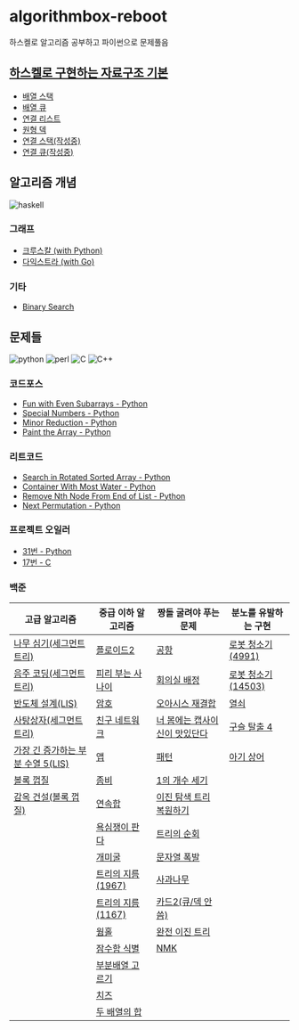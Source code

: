 # algorithmbox-reboot
하스켈로 알고리즘 공부하고 파이썬으로 문제풀음

## [하스켈로 구현하는 자료구조 기본](basic/data_structure)
* [배열 스택](basic/data_structure/list_stack.hs)
* [배열 큐](basic/data_structure/list_queue.hs)
* [연결 리스트](basic/data_structure/linked_list.hs)
* [원형 덱](basic/data_structure/circular_deque.hs)
* [연결 스택(작성중)](basic/data_structure/linked_stack.hs)
* [연결 큐(작성중)](basic/data_structure/linked_queue.hs)

## 알고리즘 개념
![haskell](https://img.shields.io/badge/Haskell-5D4F85?style=flat-square&logo=haskell&logoColor=white)
### 그래프
* [크루스칼 (with Python)](basic/graphs/kruskal)
* [다익스트라 (with Go)](basic/graphs/dijkstra)
### 기타
* [Binary Search](basic/binary_search)

## 문제들
![python](https://img.shields.io/badge/Python-FFD43B?style=flat-square&logo=python&logoColor=black)
![perl](https://img.shields.io/badge/Perl-39457E?style=flat-square&logo=perl&logoColor=white)
![C](https://img.shields.io/badge/C-00599C?style=flat-square&logo=c&logoColor=white)
![C++](https://img.shields.io/badge/C%2B%2B-00599C?style=flat-square&logo=c%2B%2B&logoColor=white)

### 코드포스
* [Fun with Even Subarrays - Python](solutions/codeforces-1631b.py)
* [Special Numbers - Python](solutions/codeforces-1594b.py)
* [Minor Reduction - Python](solutions/codeforces-1626b.py)
* [Paint the Array - Python](solutions/codeforces-1618c.py)
### 리트코드
* [Search in Rotated Sorted Array - Python](solutions/leetcode-33.py)
* [Container With Most Water - Python](solutions/leetcode-17.py)
* [Remove Nth Node From End of List - Python](solutions/leetcode-19.py)
* [Next Permutation - Python](solutions/leetcode-31.py)
### 프로젝트 오일러
* [31번 - Python](solutions/euler-31.py)
* [17번 - C](solutions/euler-17.c)


### 백준

|고급 알고리즘|중급 이하 알고리즘|짱돌 굴려야 푸는 문제|분노를 유발하는 구현|
|---|---|---|---|
|[나무 심기(세그먼트 트리)](solutions/baekjoon-1280.cpp)|[플로이드2](solutions/baekjoon-11780.pas)|[공항](solutions/baekjoon-10775.pas)|[로봇 청소기(4991)](solutions/baekjoon-4991.py)|
|[음주 코딩(세그먼트 트리)](solutions/baekjoon-5676.cpp)|[피리 부는 사나이](solutions/baekjoon-16724.cpp)|[회의실 배정](solutions/baekjoon-11000.py)|[로봇 청소기(14503)](solutions/baekjoon-14503.pas)|
|[반도체 설계(LIS)](solutions/baekjoon-2352.cpp)|[암호](solutions/baekjoon-1394.cpp)|[오아시스 재결합](solutions/baekjoon-3015.cpp)|[열쇠](solutions/baekjoon-9328.py)|
|[사탕상자(세그먼트 트리)](solutions/baekjoon-2243.cpp)|[친구 네트워크](solutions/baekjoon-4195.pl)|[너 봄에는 캡사이신이 맛있단다](solutions/baekjoon-15824.py)|[구슬 탈출 4](solutions/baekjoon-15653.py)|
|[가장 긴 증가하는 부분 수열 5(LIS)](solutions/baekjoon-14003.cpp)|[앱](solutions/baekjoon-7579.pas)|[패턴](solutions/baekjoon-3164.py)|[아기 상어](solutions/baekjoon-16236.py)|
|[볼록 껍질](solutions/baekjoon-1708.py)|[좀비](solutions/baekjoon-11952.py)|[1의 개수 세기](solutions/baekjoon-9527.cpp)||
|[감옥 건설(볼록 껍질)](solutions/baekjoon-2254.py)|[연속합](solutions/baekjoon-1912.py)|[이진 탐색 트리 복원하기](solutions/baekjoon-19565.cpp)||
||[욕심쟁이 판다](solutions/baekjoon-1937.c)|[트리의 순회](solutions/baekjoon-2263.py)|
||[개미굴](solutions/baekjoon-14725.py)|[문자열 폭발](solutions/baekjoon-9935.py)|
||[트리의 지름(1967)](solutions/baekjoon-1967.py)|[사과나무](solutions/baekjoon-2987.py)||
||[트리의 지름 (1167)](solutions/baekjoon-1167.py)|[카드2(큐/덱 안씀)](solutions/baekjoon-2164.pas)|
||[웜홀](solutions/baekjoon-1865.py)|[완전 이진 트리](solutions/baekjoon-3038.cpp)|
||[잠수함 식별](solutions/baekjoon-2671.py)|[NMK](solutions/baekjoon-1201.c)|
||[부분배열 고르기](solutions/baekjoon-2104.py)||
||[치즈](solutions/baekjoon-2638.cpp)||
||[두 배열의 합](solutions/baekjoon-2143.c)|||